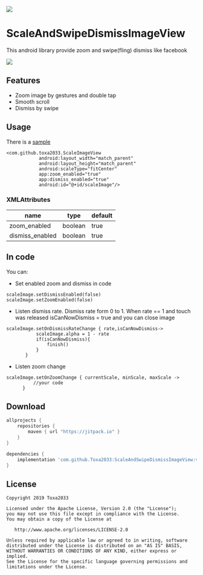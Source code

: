 [![](https://jitpack.io/v/Toxa2033/ScaleAndSwipeDismissImageView.svg)](https://jitpack.io/#Toxa2033/ScaleAndSwipeDismissImageView)

# ScaleAndSwipeDismissImageView

This android library provide zoom and swipe(fling) dismiss like facebook

![](https://github.com/Toxa2033/ScaleAndSwipeDismissImageView/blob/master/sample1.gif?raw=true)


## Features
- Zoom image by gestures and double tap
- Smooth scroll
- Dismiss by swipe 

## Usage 

There is a [sample](https://github.com/Toxa2033/ScaleAndSwipeDismissImageView/blob/master/app/src/main/java/com/github/scaleimageandswipedissmiss/MainActivity.kt)

```
<com.github.toxa2033.ScaleImageView
            android:layout_width="match_parent"
            android:layout_height="match_parent"
            android:scaleType="fitCenter"
            app:zoom_enabled="true"
            app:dismiss_enabled="true"
            android:id="@+id/scaleImage"/>
```

### XMLAttributes
| name | type | default |
| --- | --- | --- |
| zoom_enabled | boolean | true |
| dismiss_enabled | boolean | true |

## In code

You can:
 - Set enabled zoom and dismiss in code 
```
scaleImage.setDismissEnabled(false)
scaleImage.setZoomEnabled(false)
```

 - Listen dismiss rate. Dismiss rate form 0 to 1. When rate == 1 and touch was released isCanNowDismiss = true and you can close image
 ```
scaleImage.setOnDismissRateChange { rate,isCanNowDismiss->
            scaleImage.alpha = 1 - rate
            if(isCanNowDismiss){
                finish()
            }
        }
```
 
 - Listen zoom change 
  ```
scaleImage.setOnZoomChange { currentScale, minScale, maxScale -> 
            //your code 
        }
```



## Download

```build.gradle
allprojects {
	repositories {
        maven { url "https://jitpack.io" }
    }
}
```

```app/build.gradle
dependencies {
    implementation 'com.github.Toxa2033:ScaleAndSwipeDismissImageView:v0.6'
}
```

## License
```
Copyright 2019 Toxa2033

Licensed under the Apache License, Version 2.0 (the "License");
you may not use this file except in compliance with the License.
You may obtain a copy of the License at

   http://www.apache.org/licenses/LICENSE-2.0

Unless required by applicable law or agreed to in writing, software
distributed under the License is distributed on an "AS IS" BASIS,
WITHOUT WARRANTIES OR CONDITIONS OF ANY KIND, either express or implied.
See the License for the specific language governing permissions and
limitations under the License.
```
